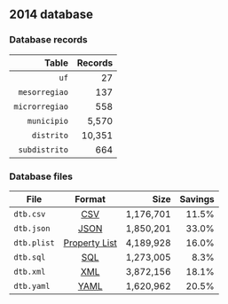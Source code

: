 ## 2014 database

### Database records

|          Table | Records |
| --------------:| -------:|
|           `uf` |      27 |
|  `mesorregiao` |     137 |
| `microrregiao` |     558 |
|    `municipio` |   5,570 |
|     `distrito` |  10,351 |
|  `subdistrito` |     664 |

### Database files

| File        | Format                                                       |      Size | Savings |
| ----------- |:------------------------------------------------------------:| ---------:| -------:|
| `dtb.csv`   | [CSV](https://en.wikipedia.org/wiki/Comma-separated_values)  | 1,176,701 |   11.5% |
| `dtb.json`  | [JSON](https://en.wikipedia.org/wiki/JSON)                   | 1,850,201 |   33.0% |
| `dtb.plist` | [Property List](https://en.wikipedia.org/wiki/Property_list) | 4,189,928 |   16.0% |
| `dtb.sql`   | [SQL](https://en.wikipedia.org/wiki/SQL)                     | 1,273,005 |    8.3% |
| `dtb.xml`   | [XML](https://en.wikipedia.org/wiki/XML)                     | 3,872,156 |   18.1% |
| `dtb.yaml`  | [YAML](https://en.wikipedia.org/wiki/YAML)                   | 1,620,962 |   20.5% |
